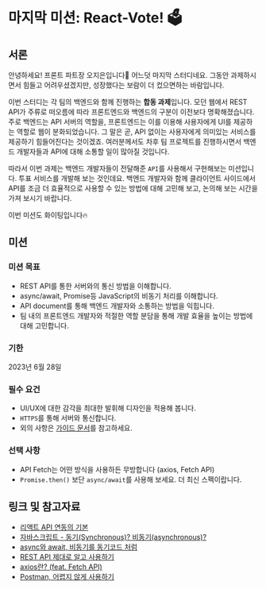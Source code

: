 # **마지막 미션: React-Vote! 🗳**

## **서론**

안녕하세요! 프론트 파트장 오지은입니다🙌 어느덧 마지막 스터디네요. 그동안 과제하시면서 힘들고 어려우셨겠지만, 성장했다는 보람이 더 컸으면하는 바람입니다.

이번 스터디는 각 팀의 백엔드와 함께 진행하는 **합동 과제**입니다. 모던 웹에서 REST API가 주류로 떠오름에 따라 프론트엔드와 백엔드의 구분이 이전보다 명확해졌습니다. 주로 백엔드는 API 서버의 역할을, 프론트엔드는 이를 이용해 사용자에게 UI를 제공하는 역할로 웹이 분화되었습니다. 그 말은 곧, API 없이는 사용자에게 의미있는 서비스를 제공하기 힘들어진다는 것이겠죠. 여러분께서도 차후 팀 프로젝트를 진행하시면서 백엔드 개발자들과 API에 대해 소통할 일이 많아질 것입니다.

따라서 이번 과제는 백엔드 개발자들이 전달해준 `API`를 사용해서 구현해보는 미션입니다. 투표 서비스를 개발해 보는 것인데요. 백엔드 개발자와 함께 클라이언트 사이드에서 API를 조금 더 효율적으로 사용할 수 있는 방법에 대해 고민해 보고, 논의해 보는 시간을 가져 보시기 바랍니다.

이번 미션도 화이팅입니다🔥

## **미션**

### **미션 목표**

- REST API를 통한 서버와의 통신 방법을 이해합니다.
- async/await, Promise등 JavaScript의 비동기 처리를 이해합니다.
- API document를 통해 백엔드 개발자와 소통하는 방법을 익힙니다.
- 팀 내의 프론트엔드 개발자와 적절한 역할 분담을 통해 개발 효율을 높이는 방법에 대해 고민합니다.


### **기한**

2023년 6월 28일

### **필수 요건**

- UI/UX에 대한 감각을 최대한 발휘해 디자인을 적용해 봅니다.
- `HTTPS`를 통해 서버와 통신합니다.
- 외의 사항은 [가이드 문서](https://delirious-sociology-a85.notion.site/FE-BE-416499e4b09e4f44b64a3951b3817f94)를 참고하세요.

### **선택 사항**

- API Fetch는 어떤 방식을 사용하든 무방합니다 (axios, Fetch API)
- `Promise.then()` 보단 `async/await`를 사용해 보세요. 더 최신 스펙이랍니다.

## **링크 및 참고자료**

- [리액트 API 연동의 기본](https://react.vlpt.us/integrate-api/01-basic.html)
- [자바스크립트 - 동기(Synchronous)? 비동기(asynchronous)?](https://ljtaek2.tistory.com/142)
- [async와 await, 비동기를 동기코드 처럼](https://kamang-it.tistory.com/entry/JavaScript11async%EC%99%80-await-%EB%B9%84%EB%8F%99%EA%B8%B0%EB%A5%BC-%EB%8F%99%EA%B8%B0%EC%BD%94%EB%93%9C-%EC%B2%98%EB%9F%BC)
- [REST API 제대로 알고 사용하기](https://meetup.toast.com/posts/92)
- [axios란? (feat. Fetch API)](https://velog.io/@shin6403/React-axios%EB%9E%80-feat.-Fetch-API)
- [Postman, 어렵지 않게 사용하기](https://gngsn.tistory.com/26)
